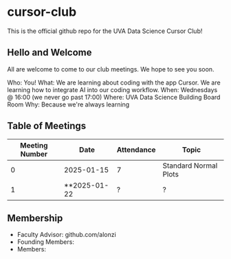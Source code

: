 # cursor-club
This is the official github repo for the UVA Data Science Cursor Club!

## Hello and Welcome
All are welcome to come to our club meetings. We hope to see you soon.

Who: You!
What: We are learning about coding with the app Cursor. We are learning how to integrate AI into our coding workflow.
When: Wednesdays @ 16:00  (we never go past 17:00)
Where: UVA Data Science Building Board Room
Why: Because we're always learning

## Table of Meetings
| Meeting Number | Date       | Attendance | Topic                 |
|----------------|------------|------------|-----------------------|
| 0              | 2025-01-15 | 7          | Standard Normal Plots |
| 1              | **2025-01-22 | ? | ? |

## Membership
* Faculty Advisor: github.com/alonzi
* Founding Members:
* Members: 
